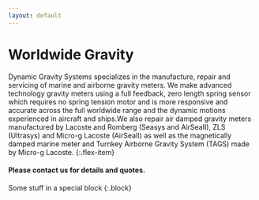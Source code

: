 ```yaml
---
layout: default
---
```


Worldwide Gravity
=================

Dynamic Gravity Systems specializes in the manufacture, repair and servicing of marine and airborne gravity meters. 
We make advanced technology gravity meters using a full feedback, zero length spring sensor which requires no spring tension motor and is more responsive 
and accurate across the full worldwide range and the dynamic motions experienced in aircraft and ships.We also repair air damped gravity meters manufactured 
by Lacoste and Romberg (Seasys and AirSeaII), ZLS (Ultrasys) and Micro-g Lacoste (AirSeaII) as well as the magnetically damped marine meter and Turnkey 
Airborne Gravity System (TAGS) made by Micro-g Lacoste.
{:.flex-item}

#### Please contact us for details and quotes. ####

Some stuff in a special block
{:.block}